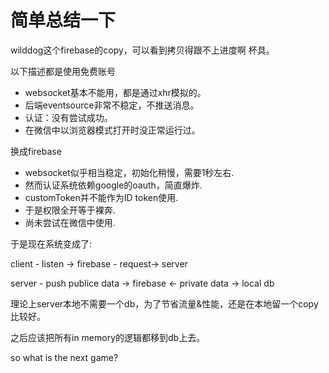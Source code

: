 简单总结一下
============

wilddog这个firebase的copy，可以看到拷贝得跟不上进度啊 杯具。

以下描述都是使用免费账号

* websocket基本不能用，都是通过xhr模拟的。
* 后端eventsource非常不稳定，不推送消息。
* 认证：没有尝试成功。
* 在微信中以浏览器模式打开时没正常运行过。

换成firebase

* websocket似乎相当稳定，初始化稍慢，需要1秒左右.
* 然而认证系统依赖google的oauth，简直爆炸.
* customToken并不能作为ID token使用.
* 于是权限全开等于裸奔.
* 尚未尝试在微信中使用.

于是现在系统变成了:

client - listen -> firebase 
       - request-> server

server - push publice data -> firebase
       <- private data ->  local db

理论上server本地不需要一个db，为了节省流量&性能，还是在本地留一个copy比较好。

之后应该把所有in memory的逻辑都移到db上去。

so  what is the next game?